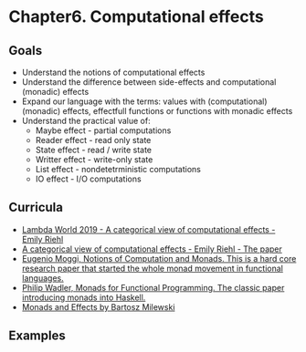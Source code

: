# Chapter6. Computational effects

## Goals
- Understand the notions of computational effects
- Understand the difference between side-effects and computational (monadic) effects
- Expand our language with the terms: values with (computational) (monadic) effects, effectfull functions or functions with monadic effects
- Understand the practical value of:
    - Maybe effect - partial computations
    - Reader effect - read only state
    - State effect - read / write state
    - Writter effect - write-only state
    - List effect - nondetetrministic computations
    - IO effect - I/O computations
  
## Curricula
- [Lambda World 2019 - A categorical view of computational effects - Emily Riehl](https://www.youtube.com/watch?v=Ssx2_JKpB3U)
- [A categorical view of computational effects - Emily Riehl - The paper](https://math.jhu.edu/~eriehl/lambda.pdf)
- [Eugenio Moggi, Notions of Computation and Monads. This is a hard core research paper that started the whole monad movement in functional languages.](https://person.dibris.unige.it/moggi-eugenio/ftp/ic91.pdf)
- [Philip Wadler, Monads for Functional Programming. The classic paper introducing monads into Haskell.](https://homepages.inf.ed.ac.uk/wadler/papers/marktoberdorf/baastad.pdf)
- [Monads and Effects by Bartosz Milewski](https://bartoszmilewski.com/2016/11/30/monads-and-effects/)

## Examples

  

